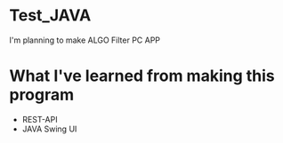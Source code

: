# Test_JAVA

I'm planning to make ALGO Filter PC APP

# What I've learned from making this program

- REST-API
- JAVA Swing UI